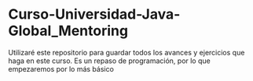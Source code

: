 # Curso-Universidad-Java-Global_Mentoring
Utilizaré este repositorio para guardar todos los avances y ejercicios que haga en este curso. Es un repaso de programación, por lo que empezaremos por lo más básico
